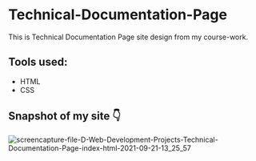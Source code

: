 # Technical-Documentation-Page
This is Technical Documentation Page site design from my course-work. 
## Tools used: 
- HTML
- CSS
## Snapshot of my site 👇
![screencapture-file-D-Web-Development-Projects-Technical-Documentation-Page-index-html-2021-09-21-13_25_57](https://user-images.githubusercontent.com/71124220/134133586-2be60223-1786-4dd3-9e08-94a0e8cb1bcd.png)
